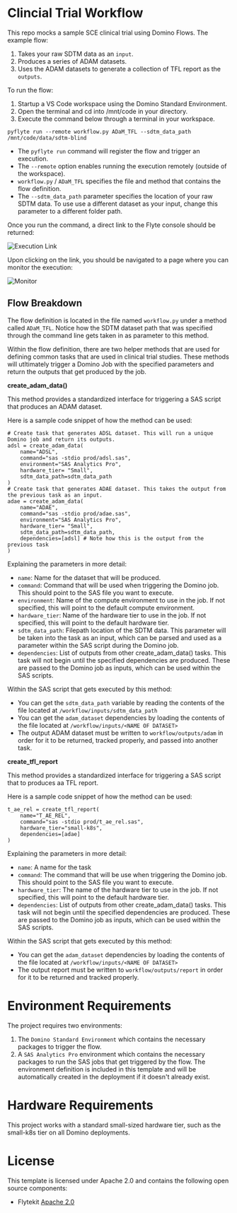 # Clincial Trial Workflow

This repo mocks a sample SCE clinical trial using Domino Flows. The example flow:

1. Takes your raw SDTM data as an `input`.
2. Produces a series of ADAM datasets.
3. Uses the ADAM datasets to generate a collection of TFL report as the `outputs`.

To run the flow:

1. Startup a VS Code workspace using the Domino Standard Environment.
2. Open the terminal and cd into /mnt/code in your directory. 
3. Execute the command below through a terminal in your workspace.

```
pyflyte run --remote workflow.py ADaM_TFL --sdtm_data_path /mnt/code/data/sdtm-blind
```
- The `pyflyte run` command will register the flow and trigger an execution.
- The `--remote` option enables running the execution remotely (outside of the workspace).
- `workflow.py` / `ADaM_TFL` specifies the file and method that contains the flow definition.
- The `--sdtm_data_path` parameter specifies the location of your raw SDTM data. To use use a different dataset as your input, change this parameter to a different folder path.

Once you run the command, a direct link to the Flyte console should be returned:

![Execution Link](https://github.com/dominodatalab/domino-sce-flows/blob/b45fde19fe69246d2d54985ef4f5c6c6772eed07/screenshots/execution-link.png?raw=true)

Upon clicking on the link, you should be navigated to a page where you can monitor the execution:

![Monitor](https://github.com/dominodatalab/domino-sce-flows/blob/b45fde19fe69246d2d54985ef4f5c6c6772eed07/screenshots/monitor.png?raw=true)

## Flow Breakdown

The flow definition is located in the file named `workflow.py` under a method called `ADaM_TFL`. Notice how the SDTM dataset path that was specified through the command line gets taken in as parameter to this method.

Within the flow definition, there are two helper methods that are used for defining common tasks that are used in clinical trial studies. These methods will utltimately trigger a Domino Job with the specified parameters and return the outputs that get produced by the job.  

**create_adam_data()**

This method provides a standardized interface for triggering a SAS script that produces an ADAM dataset. 

Here is a sample code snippet of how the method can be used:

```
# Create task that generates ADSL dataset. This will run a unique Domino job and return its outputs.
adsl = create_adam_data(
    name="ADSL", 
    command="sas -stdio prod/adsl.sas",
    environment="SAS Analytics Pro",
    hardware_tier= "Small", 
    sdtm_data_path=sdtm_data_path 
)
# Create task that generates ADAE dataset. This takes the output from the previous task as an input.
adae = create_adam_data(
    name="ADAE", 
    command="sas -stdio prod/adae.sas",
    environment="SAS Analytics Pro", 
    hardware_tier= "Small",
    sdtm_data_path=sdtm_data_path, 
    dependencies=[adsl] # Note how this is the output from the previous task
)
```
Explaining the parameters in more detail:

- `name`: Name for the dataset that will be produced.
- `command`: Command that will be used when triggering the Domino job. This should point to the SAS file you want to execute.
- `environment`: Name of the compute environment to use in the job. If not specified, this will point to the default compute environment.
- `hardware_tier`: Name of the hardware tier to use in the job. If not specified, this will point to the default hardware tier.
- `sdtm_data_path`: Filepath location of the SDTM data. This parameter will be taken into the task as an input, which can be parsed and used as a parameter within the SAS script during the Domino job.
- `dependencies`: List of outputs from other create_adam_data() tasks. This task will not begin until the specified dependencies are produced. These are passed to the Domino job as inputs, which can be used within the SAS scripts.

Within the SAS script that gets executed by this method:

- You can get the `sdtm_data_path` variable by reading the contents of the file located at `/workflow/inputs/sdtm_data_path`
- You can get the `adam_dataset` dependencies by loading the contents of the file located at `/workflow/inputs/<NAME OF DATASET>`
- The output ADAM dataset must be written to `workflow/outputs/adam` in order for it to be returned, tracked properly, and passed into another task.

**create_tfl_report**

This method provides a standardized interface for triggering a SAS script that to produces aa TFL report. 

Here is a sample code snippet of how the method can be used:

```
t_ae_rel = create_tfl_report(
    name="T_AE_REL", 
    command="sas -stdio prod/t_ae_rel.sas", 
    hardware_tier="small-k8s",
    dependencies=[adae]
)
```
Explaining the parameters in more detail:

- `name`: A name for the task
- `command`: The command that will be use when triggering the Domino job. This should point to the SAS file you want to execute.
- `hardware_tier`: The name of the hardware tier to use in the job. If not specified, this will point to the default hardware tier.
- `dependencies`: List of outputs from other create_adam_data() tasks. This task will not begin until the specified dependencies are produced. These are passed to the Domino job as inputs, which can be used within the SAS scripts.

Within the SAS script that gets executed by this method:

- You can get the `adam_dataset` dependencies by loading the contents of the file located at `/workflow/inputs/<NAME OF DATASET>`
- The output report must be written to `workflow/outputs/report` in order for it to be returned and tracked properly.

# Environment Requirements

The project requires two environments:

1. The `Domino Standard Environment` which contains the necessary packages to trigger the flow.
2. A `SAS Analytics Pro` environment which contains the necessary packages to run the SAS jobs that get triggered by the flow. The environment definition is included in this template and will be automatically created in the deployment if it doesn't already exist.

# Hardware Requirements

This project works with a standard small-sized hardware tier, such as the small-k8s tier on all Domino deployments.

# License
This template is licensed under Apache 2.0 and contains the following open source components: 

* Flytekit [Apache 2.0](https://github.com/flyteorg/flytekit/blob/master/LICENSE)
